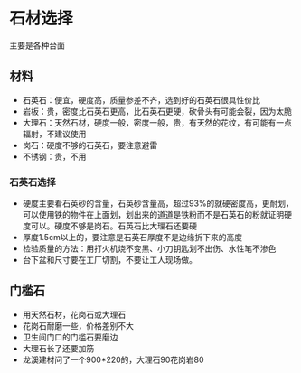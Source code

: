 # 石材选择

主要是各种台面

## 材料

* 石英石：便宜，硬度高，质量参差不齐，选到好的石英石很具性价比
* 岩板：贵，密度比石英石更高，比石英石更硬，砍骨头有可能会裂，因为太脆
* 大理石：天然石材，硬度一般，密度一般，贵，有天然的花纹，有可能有一点辐射，不建议使用
* 岗石：硬度不够的石英石，要注意避雷
* 不锈钢：贵，不用

### 石英石选择

* 硬度主要看石英砂的含量，石英砂含量高，超过93%的就硬密度高，更耐划，可以使用铁的物件在上面划，划出来的道道是铁粉而不是石英石的粉就证明硬度可以。硬度不够是岗石。石英石比大理石还要硬
* 厚度1.5cm以上的，要注意是石英石厚度不是边缘折下来的高度
* 检验质量的方法：用打火机烧不变黑、小刀钥匙划不出伤、水性笔不渗色
* 台下盆和尺寸要在工厂切割，不要让工人现场做。

## 门槛石

* 用天然石材，花岗石或大理石
* 花岗石耐磨一些，价格差别不大
* 卫生间门口的门槛石要磨边
* 大理石长了还要加筋
* 龙溪建材问了一个900*220的，大理石90花岗岩80